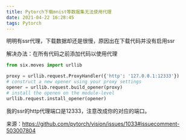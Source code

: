 ```yaml
---
title: Pytorch下载mnist等数据集无法使用代理
date: 2021-04-22 16:28:45
tags: Pytorch
---
```

明明有ssr代理，下载数据却还是很慢，原因出在下载代码并没有启用ssr

解决办法：在所有代码之前添加代码以使用代理
```python
from six.moves import urllib

proxy = urllib.request.ProxyHandler({'http': '127.0.0.1:12333'})
# construct a new opener using your proxy settings
opener = urllib.request.build_opener(proxy)
# install the openen on the module-level
urllib.request.install_opener(opener)
```

我的ssr的http代理端口是12333，注意改成你的对应的端口。

来源：https://github.com/pytorch/vision/issues/1033#issuecomment-503007804